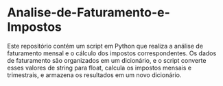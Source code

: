 # Analise-de-Faturamento-e-Impostos
 Este repositório contém um script em Python que realiza a análise de faturamento mensal e o cálculo dos impostos correspondentes. Os dados de faturamento são organizados em um dicionário, e o script converte esses valores de string para float, calcula os impostos mensais e trimestrais, e armazena os resultados em um novo dicionário.
